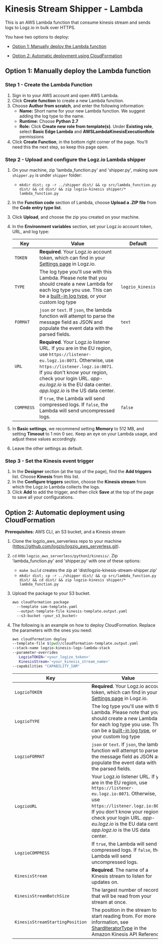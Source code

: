 # Kinesis Stream Shipper - Lambda

This is an AWS Lambda function that consume kinesis stream and sends logs to Logz.io in bulk over HTTPS.

You have two options to deploy:

* [Option 1: Manually deploy the Lambda function](#Option-1-Manually-deploy-the-Lambda-function)

* [Option 2: Automatic deployment using CloudFormation](#Option-2-Automatic-deployment-using-CloudFormation)

## Option 1: Manually deploy the Lambda function

### Step 1 - Create the Lambda Function

1. Sign in to your AWS account and open AWS Lambda.
2. Click **Create function** to create a new Lambda function.
3. Choose **Author from scratch**, and enter the following information:
    - **Name:** Short name for your new Lambda function. We suggest adding the log type to the name.
    - **Runtime:** Choose **Python 2.7**
    - **Role:** Click **Create new role from template(s)**. Under **Existing role**, select **Basic Edge Lambda** and **AWSLambdaKinesisExecutionRole** permissions
4. Click **Create Function**, in the bottom right corner of the page. You'll need this the next step, so keep this page open.

### Step 2 - Upload and configure the Logz.io Lambda shipper

1. On your machine, zip 'lambda_function.py' and 'shipper.py', making sure `shipper.py` is under `shipper` folder:
    - `mkdir dist; cp -r ../shipper dist/ && cp src/lambda_function.py dist/ && cd dist/ && zip logzio-kinesis shipper/* lambda_function.py`
2. In the **Function code** section of Lambda, choose **Upload a .ZIP file** from the **Code entry type list**.
3. Click **Upload**, and choose the zip you created on your machine.
4. In the **Environment variables** section, set your Logz.io account token, URL, and log type:

    | Key | Value | Default |
    |---|---|---|
    | `TOKEN` | **Required**. Your Logz.io account token, which can find in your [Settings page](https://app.logz.io/#/dashboard/settings/general) in Logz.io. | |
    | `TYPE` | The log type you'll use with this Lambda. Please note that you should create a new Lambda for each log type you use. This can be a [built-in log type](https://docs.logz.io/user-guide/log-shipping/built-in-log-types.html), or your custom log type | `logzio_kinesis` |
    | `FORMAT` | `json` or `text`. If `json`, the lambda function will attempt to parse the message field as JSON and populate the event data with the parsed fields. | `text` |
    | `URL` | **Required**. Your Logz.io listener URL. If you are in the EU region, use `https://listener-eu.logz.io:8071`. Otherwise, use `https://listener.logz.io:8071`. If you don't know your region, check your login URL. _app-eu.logz.io_ is the EU data center. _app.logz.io_ is the US data center. |
    | `COMPRESS` | If `true`, the Lambda will send compressed logs. If `false`, the Lambda will send uncompressed logs. | `false` |

5. In **Basic settings**, we recommend setting **Memory** to 512 MB, and setting **Timeout** to 1 min 0 sec. Keep an eye on your Lambda usage, and adjust these values accordingly.
6. Leave the other settings as default.

### Step 3 - Set the Kinesis event trigger

1. In the **Designer** section (at the top of the page), find the **Add triggers** list. Choose **Kinesis** from this list.
2. In the **Configure triggers** section, choose the **Kinesis stream** from which the Logz.io Lambda collects the logs.
3. Click **Add** to add the trigger, and then click **Save** at the top of the page to save all your configurations.

## Option 2: Automatic deployment using CloudFormation

**Prerequisites:** AWS CLI, an S3 bucket, and a Kinesis stream

1. Clone the logzio_aws_serverless repo to your machine (https://github.com/logzio/logzio_aws_serverless.git).
2. `cd` into `logzio_aws_serverless/python2/kinesis/`. Zip 'lambda_function.py' and 'shipper.py' with one of these options:
    - `make build` creates the zip at 'dist/logzio-kinesis-stream-shipper.zip'
    - `mkdir dist; cp -r ../shipper dist/ && cp src/lambda_function.py dist/ && cd dist/ && zip logzio-kinesis shipper/* lambda_function.py`
3. Upload the package to your S3 bucket.
 
      ```bash
     aws cloudformation package 
        --template sam-template.yaml
        --output-template-file kinesis-template.output.yaml 
        --s3-bucket <your_s3_bucket>
     ```

4. The following is an example on how to deploy CloudFormation. Replace the parameters with the ones you need:

    ```bash
    aws cloudformation deploy 
    --template-file $(pwd)/cloudformation-template.output.yaml 
    --stack-name logzio-kinesis-logs-lambda-stack 
    --parameter-overrides  
       LogzioTOKEN='<your_logizo_token>'
       KinesisStream='<your_kinesis_stream_name>'  
    --capabilities "CAPABILITY_IAM"
    ```

    | Key | Value | Default |
    |---|---|---|
    | `LogzioTOKEN` | **Required**. Your Logz.io account token, which can find in your [Settings page](https://app.logz.io/#/dashboard/settings/general) in Logz.io. | |
    | `LogzioTYPE` | The log type you'll use with this Lambda. Please note that you should create a new Lambda for each log type you use. This can be a [built-in log type](https://docs.logz.io/user-guide/log-shipping/built-in-log-types.html), or your custom log type | `logzio_kinesis` |
    | `LogzioFORMAT` | `json` or `text`. If `json`, the lambda function will attempt to parse the message field as JSON and populate the event data with the parsed fields. | `text` |
    | `LogzioURL` | Your Logz.io listener URL. If you are in the EU region, use `https://listener-eu.logz.io:8071`. Otherwise, use `https://listener.logz.io:8071`. If you don't know your region, check your login URL. _app-eu.logz.io_ is the EU data center. _app.logz.io_ is the US data center. | `https://listener.logz.io:8071` |
    | `LogzioCOMPRESS` | If `true`, the Lambda will send compressed logs. If `false`, the Lambda will send uncompressed logs. | `false` |
    | `KinesisStream` | **Required**. The name of a Kinesis stream to listen for updates on. | | 
    | `KinesisStreamBatchSize` | The largest number of records that will be read from your stream at once. | `100` |
    | `KinesisStreamStartingPosition` | The position in the stream to start reading from. For more information, see [ShardIteratorType](https://docs.aws.amazon.com/kinesis/latest/APIReference/API_GetShardIterator.html) in the Amazon Kinesis API Reference. | `LATEST` |